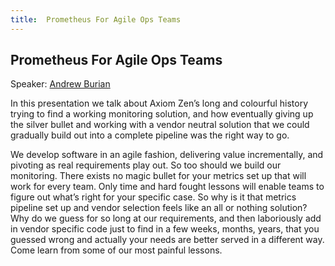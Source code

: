 ```yaml
---
title:  Prometheus For Agile Ops Teams
---
```


## Prometheus For Agile Ops Teams

Speaker: [Andrew Burian](/2020-online/speakers/andrew-burian/)

In this presentation we talk about Axiom Zen’s long and colourful history trying to find a working monitoring solution, and how eventually giving up the silver bullet and working with a vendor neutral solution that we could gradually build out into a complete pipeline was the right way to go.

We develop software in an agile fashion, delivering value incrementally, and pivoting as real requirements play out. So too should we build our monitoring. There exists no magic bullet for your metrics set up that will work for every team. Only time and hard fought lessons will enable teams to figure out what’s right for your specific case. So why is it that metrics pipeline set up and vendor selection feels like an all or nothing solution? Why do we guess for so long at our requirements, and then laboriously add in vendor specific code just to find in a few weeks, months, years, that you guessed wrong and actually your needs are better served in a different way.
Come learn from some of our most painful lessons.
